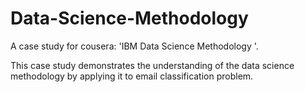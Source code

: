 # Data-Science-Methodology
A case study for cousera: 'IBM Data Science Methodology '. 

This case study demonstrates the understanding of the data science methodology by applying it to email classification problem. 
